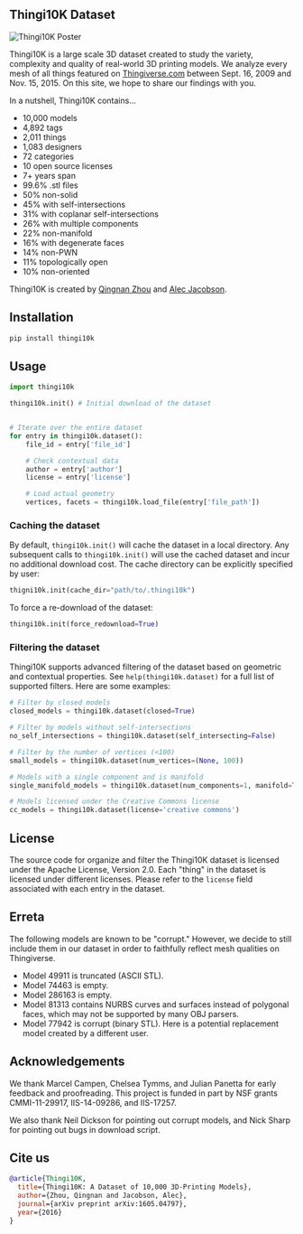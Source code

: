## Thingi10K Dataset

![Thingi10K Poster](https://user-images.githubusercontent.com/3606672/65047743-fa269180-d930-11e9-8013-134764b150c1.png)

Thingi10K is a large scale 3D dataset created to study the variety, complexity and quality of
real-world 3D printing models. We analyze every mesh of all things featured on
[Thingiverse.com](https://www.thingiverse.com/)
between Sept. 16, 2009 and Nov. 15, 2015. On this site, we hope to share our findings with you.

In a nutshell, Thingi10K contains...

* 10,000 models
* 4,892 tags
* 2,011 things
* 1,083 designers
* 72 categories
* 10 open source licenses
* 7+ years span
* 99.6% .stl files
* 50% non-solid
* 45% with self-intersections
* 31% with coplanar self-intersections
* 26% with multiple components
* 22% non-manifold
* 16% with degenerate faces
* 14% non-PWN
* 11% topologically open
* 10% non-oriented

Thingi10K is created by [Qingnan Zhou](https://research.adobe.com/person/qingnan-zhou/) and [Alec
Jacobson](http://www.cs.toronto.edu/~jacobson/).

## Installation

```sh
pip install thingi10k
```

## Usage

```py
import thingi10k

thingi10k.init() # Initial download of the dataset


# Iterate over the entire dataset
for entry in thingi10k.dataset():
    file_id = entry['file_id']

    # Check contextual data
    author = entry['author']
    license = entry['license']

    # Load actual geometry
    vertices, facets = thingi10k.load_file(entry['file_path'])
```

### Caching the dataset

By default, `thingi10k.init()` will cache the dataset in a local directory.
Any subsequent calls to `thingi10k.init()` will use the cached dataset and incur no additional
download cost.
The cache directory can be explicitly specified by user:

```py
thigni10k.init(cache_dir="path/to/.thingi10k")
```

To force a re-download of the dataset:

```py
thingi10k.init(force_redownload=True)
```

### Filtering the dataset

Thingi10K supports advanced filtering of the dataset based on geometric and contextual properties.
See `help(thingi10k.dataset)` for a full list of supported filters. Here are some examples:

```py
# Filter by closed models
closed_models = thingi10k.dataset(closed=True)

# Filter by models without self-intersections
no_self_intersections = thingi10k.dataset(self_intersecting=False)

# Filter by the number of vertices (<100)
small_models = thingi10k.dataset(num_vertices=(None, 100))

# Models with a single component and is manifold
single_manifold_models = thingi10k.dataset(num_components=1, manifold=True)

# Models licensed under the Creative Commons license
cc_models = thingi10k.dataset(license='creative commons')
```

## License

The source code for organize and filter the Thingi10K dataset is licensed under the Apache License,
Version 2.0. Each "thing" in the dataset is licensed under different licenses. Please refer to the
`license` field associated with each entry in the dataset.

## Erreta

The following models are known to be "corrupt." However, we decide to still include them in our dataset in order to faithfully reflect mesh qualities on Thingiverse.

* Model 49911 is truncated (ASCII STL).
* Model 74463 is empty.
* Model 286163 is empty.
* Model 81313 contains NURBS curves and surfaces instead of polygonal faces, which may not be supported by many OBJ parsers.
* Model 77942 is corrupt (binary STL). Here is a potential replacement model created by a different user.

## Acknowledgements

We thank Marcel Campen, Chelsea Tymms, and Julian Panetta for early feedback and proofreading. This project is funded in part by NSF grants CMMI-11-29917, IIS-14-09286, and IIS-17257.

We also thank Neil Dickson for pointing out corrupt models, and Nick Sharp for pointing out bugs in download script.

## Cite us

```bibtex
@article{Thingi10K,
  title={Thingi10K: A Dataset of 10,000 3D-Printing Models},
  author={Zhou, Qingnan and Jacobson, Alec},
  journal={arXiv preprint arXiv:1605.04797},
  year={2016}
}
```
